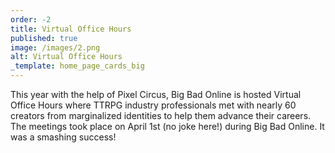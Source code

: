 ```yaml
---
order: -2
title: Virtual Office Hours
published: true
image: /images/2.png
alt: Virtual Office Hours
_template: home_page_cards_big
---
```


This year with the help of Pixel Circus, Big Bad Online is hosted Virtual Office Hours where TTRPG industry professionals met with nearly 60 creators from marginalized identities to help them advance their careers. The meetings took place on April 1st (no joke here!) during Big Bad Online. It was a smashing success!
